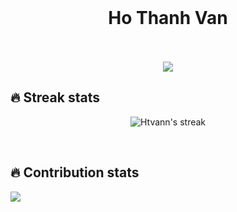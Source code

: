 <div id="header" align="center">
<br>
  <h1>Ho Thanh Van</h1>
  <br>
  <br>
 
<div align="center">
  <a href="https://open.spotify.com/user/6s6pbtefezpookh8gwnkko15v">
    <img src="https://readme-spotify-tingz.vercel.app/api/now-playing">
  </a>
</div>
</div>

## 🔥 Streak stats

<p align="center">
    <img title="🔥 Get streak stats for your profile at git.io/streak-stats" alt="Htvann's streak" src="https://github-readme-streak-stats.herokuapp.com/?user=Htvann&theme=monokai-metallian&hide_border=true"/>
</p>
<br>


## 🔥 Contribution stats
 <img src="https://github-profile-summary-cards.vercel.app/api/cards/profile-details?username=Htvann&theme=dracula)https://github-profile-summary-cards.vercel.app/api/cards/profile-details?username=Htvann&theme=dracula"/>


